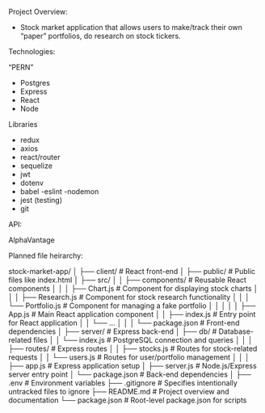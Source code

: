 Project Overview: 
- Stock market application that allows users to make/track their own “paper” portfolios, do research on stock tickers. 

Technologies: 

“PERN”

- Postgres 
- Express 
- React 
- Node 

Libraries
- redux
- axios 
- react/router
- sequelize
- jwt 
- dotenv
- babel
-eslint
-nodemon
- jest (testing)
- git

API: 

AlphaVantage 



Planned file heirarchy: 

stock-market-app/
│
├── client/                  # React front-end
│   ├── public/              # Public files like index.html
│   ├── src/
│   │   ├── components/      # Reusable React components
│   │   │   ├── Chart.js     # Component for displaying stock charts
│   │   │   ├── Research.js  # Component for stock research functionality
│   │   │   └── Portfolio.js # Component for managing a fake portfolio
│   │   │
│   │   ├── App.js           # Main React application component
│   │   ├── index.js         # Entry point for React application
│   │   └── ...
│   │
│   └── package.json         # Front-end dependencies
│
├── server/                  # Express back-end
│   ├── db/                  # Database-related files
│   │   └── index.js         # PostgreSQL connection and queries
│   │
│   ├── routes/              # Express routes
│   │   ├── stocks.js        # Routes for stock-related requests
│   │   └── users.js         # Routes for user/portfolio management
│   │
│   ├── app.js               # Express application setup
│   ├── server.js            # Node.js/Express server entry point
│   └── package.json         # Back-end dependencies
│
├── .env                     # Environment variables
├── .gitignore               # Specifies intentionally untracked files to ignore
├── README.md                # Project overview and documentation
└── package.json             # Root-level package.json for scripts
